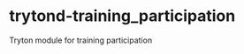 trytond-training_participation
==============================

Tryton module for training participation
